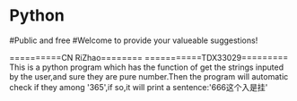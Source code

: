 # Python
#Public and free
#Welcome to provide your valueable suggestions!

==========CN  RiZhao========
===========TDX33029=========
This is a python program which has the function of get the strings inputed by the user,and sure they are pure number.Then the program will automatic check if they among '365',if so,it will print a sentence:'666这个入是挂'
